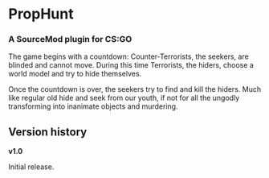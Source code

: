# PropHunt
### A SourceMod plugin for CS:GO

The game begins with a countdown: Counter-Terrorists, the seekers, are blinded and cannot move. During this time Terrorists, the hiders, choose a world model and try to hide themselves.

Once the countdown is over, the seekers try to find and kill the hiders. Much like regular old hide and seek from our youth, if not for all the ungodly transforming into inanimate objects and murdering.



## Version history

**v1.0**

Initial release.
